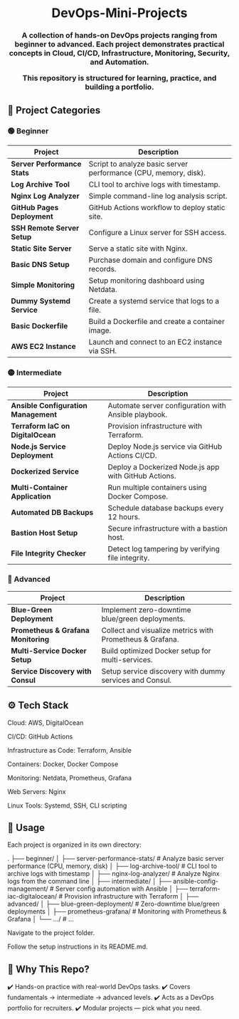 <div align="center">
  
  # DevOps-Mini-Projects

  <h3 align="center">
A collection of hands-on DevOps projects ranging from beginner to advanced.
Each project demonstrates practical concepts in Cloud, CI/CD, Infrastructure, Monitoring, Security, and Automation.

This repository is structured for learning, practice, and building a portfolio.
  </h3>
</div>

## 📂 Project Categories

### 🟢 Beginner
| Project                      | Description                                                     |
| ---------------------------- | --------------------------------------------------------------- |
| **Server Performance Stats** | Script to analyze basic server performance (CPU, memory, disk). |
| **Log Archive Tool**         | CLI tool to archive logs with timestamp.                        |
| **Nginx Log Analyzer**       | Simple command-line log analysis script.                        |
| **GitHub Pages Deployment**  | GitHub Actions workflow to deploy static site.                  |
| **SSH Remote Server Setup**  | Configure a Linux server for SSH access.                        |
| **Static Site Server**       | Serve a static site with Nginx.                                 |
| **Basic DNS Setup**          | Purchase domain and configure DNS records.                      |
| **Simple Monitoring**        | Setup monitoring dashboard using Netdata.                       |
| **Dummy Systemd Service**    | Create a systemd service that logs to a file.                   |
| **Basic Dockerfile**         | Build a Dockerfile and create a container image.                |
| **AWS EC2 Instance**         | Launch and connect to an EC2 instance via SSH.                  |

### 🟡 Intermediate
| Project                              | Description                                          |
| ------------------------------------ | ---------------------------------------------------- |
| **Ansible Configuration Management** | Automate server configuration with Ansible playbook. |
| **Terraform IaC on DigitalOcean**    | Provision infrastructure with Terraform.             |
| **Node.js Service Deployment**       | Deploy Node.js service via GitHub Actions CI/CD.     |
| **Dockerized Service**               | Deploy a Dockerized Node.js app with GitHub Actions. |
| **Multi-Container Application**      | Run multiple containers using Docker Compose.        |
| **Automated DB Backups**             | Schedule database backups every 12 hours.            |
| **Bastion Host Setup**               | Secure infrastructure with a bastion host.           |
| **File Integrity Checker**           | Detect log tampering by verifying file integrity.    |

### 🔴 Advanced
| Project                             | Description                                              |
| ----------------------------------- | -------------------------------------------------------- |
| **Blue-Green Deployment**           | Implement zero-downtime blue/green deployments.          |
| **Prometheus & Grafana Monitoring** | Collect and visualize metrics with Prometheus & Grafana. |
| **Multi-Service Docker Setup**      | Build optimized Docker setup for multi-services.         |
| **Service Discovery with Consul**   | Setup service discovery with dummy services and Consul.  |

## ⚙️ Tech Stack
Cloud: AWS, DigitalOcean

CI/CD: GitHub Actions

Infrastructure as Code: Terraform, Ansible

Containers: Docker, Docker Compose

Monitoring: Netdata, Prometheus, Grafana

Web Servers: Nginx

Linux Tools: Systemd, SSH, CLI scripting

## 📖 Usage
Each project is organized in its own directory:

.
├── beginner/
│   ├── server-performance-stats/     # Analyze basic server performance (CPU, memory, disk)
│   ├── log-archive-tool/             # CLI tool to archive logs with timestamp
│   ├── nginx-log-analyzer/           # Analyze Nginx logs from the command line
│
├── intermediate/
│   ├── ansible-config-management/    # Server config automation with Ansible
│   ├── terraform-iac-digitalocean/   # Provision infrastructure with Terraform
│
├── advanced/
│   ├── blue-green-deployment/        # Zero-downtime blue/green deployments
│   ├── prometheus-grafana/           # Monitoring with Prometheus & Grafana
│   └── .../                          # ...


Navigate to the project folder.

Follow the setup instructions in its README.md.

## 🌟 Why This Repo?

✔️ Hands-on practice with real-world DevOps tasks.
✔️ Covers fundamentals → intermediate → advanced levels.
✔️ Acts as a DevOps portfolio for recruiters.
✔️ Modular projects — pick what you need.







